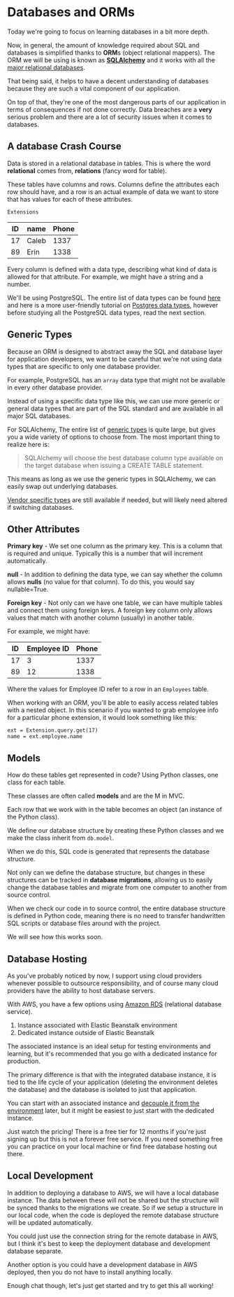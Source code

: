 # Databases and ORMs

Today we're going to focus on learning databases in a bit more depth.

Now, in general, the amount of knowledge required about SQL and databases is simplified thanks to **ORM**s (object relational mappers). The ORM we will be using is known as [**SQLAlchemy**](https://flask-sqlalchemy.palletsprojects.com/en/2.x/) and it works with all the [major relational databases](https://www.sqlalchemy.org/features.html#:~:text=Supported%20Databases,are%20published%20as%20external%20projects.).


That being said, it helps to have a decent understanding of databases because they are such a vital component of our application.

On top of that, they're one of the most dangerous parts of our application in terms of consequences if not done correctly. Data breaches are a **very** serious problem and there are a lot of security issues when it comes to databases.

## A database Crash Course

Data is stored in a relational database in tables. This is where the word **relational** comes from, **relations** (fancy word for table).

These tables have columns and rows. Columns define the attributes each row should have, and a row is an actual example of data we want to store that has values for each of these attributes.

```Extensions```

| ID | name      | Phone |
| -- | --------- | ----- |
| 17 | Caleb     | 1337  |
| 89 | Erin      | 1338  |

Every column is defined with a data type, describing what kind of data is allowed for that attribute. For example, we might have a string and a number.

We'll be using PostgreSQL. The entire list of data types can be found [here](https://www.postgresql.org/docs/9.5/datatype.html) and here is a more user-friendly tutorial on [Postgres data types](https://www.postgresqltutorial.com/postgresql-data-types/), however before studying all the PostgreSQL data types, read the next section.

## Generic Types

Because an ORM is designed to abstract away the SQL and database layer for application developers, we want to be careful that we're not using data types that are specific to only one database provider.

For example, PostgreSQL has an ```array``` data type that might not be available in every other database provider.

Instead of using a specific data type like this, we can use more generic or general data types that are part of the SQL standard and are available in all major SQL databases.

For SQLAlchemy, The entire list of [generic types](https://docs.sqlalchemy.org/en/13/core/type_basics.html#generic-types) is quite large, but gives you a wide variety of options to choose from. The most important thing to realize here is:
> SQLAlchemy will choose the best database column type available on the target database when issuing a CREATE TABLE statement.

This means as long as we use the generic types in SQLAlchemy, we can easily swap out underlying databases.

[Vendor specific types](https://docs.sqlalchemy.org/en/13/core/type_basics.html#types-sqlstandard) are still available if needed, but will likely need altered if switching databases.

## Other Attributes

**Primary key** - We set one column as the primary key. This is a column that is required and unique. Typically this is a number that will increment automatically.

**null** - In addition to defining the data type, we can say whether the column allows **nulls** (no value for that column). To do this, you would say nullable=True.

**Foreign key** - Not only can we have one table, we can have multiple tables and connect them using foreign keys. A foreign key column only allows values that match with another column (usually) in another table.

For example, we might have:

| ID | Employee ID | Phone |
| -- | ----------- | ----- |
| 17 | 3           | 1337  |
| 89 | 12          | 1338  |

Where the values for Employee ID refer to a row in an ```Employees``` table.

When working with an ORM, you'll be able to easily access related tables with a nested object. In this scenario if you wanted to grab employee info for a particular phone extension, it would look something like this:

```
ext = Extension.query.get(17)
name = ext.employee.name
```

## Models

How do these tables get represented in code? Using Python classes, one class for each table.

These classes are often called **models** and are the M in MVC.

Each row that we work with in the table becomes an object (an instance of the Python class).

We define our database structure by creating these Python classes and we make the class inherit from ```db.model```.

When we do this, SQL code is generated that represents the database structure.

Not only can we define the database structure, but changes in these structures can be tracked in **database migrations**, allowing us to easily change the database tables and migrate from one computer to another from source control.

When we check our code in to source control, the entire database structure is defined in Python code, meaning there is no need to transfer handwritten SQL scripts or database files around with the project.

We will see how this works soon.

## Database Hosting

As you've probably noticed by now, I support using cloud providers whenever possible to outsource responsibility, and of course many cloud providers have the ability to host database servers.

With AWS, you have a few options using [Amazon RDS](https://docs.aws.amazon.com/elasticbeanstalk/latest/dg/AWSHowTo.RDS.html) (relational database service).

1. Instance associated with Elastic Beanstalk environment
1. Dedicated instance outside of Elastic Beanstalk

The associated instance is an ideal setup for testing environments and learning, but it's recommended that you go with a dedicated instance for production.

The primary difference is that with the integrated database instance, it is tied to the life cycle of your application (deleting the environment deletes the database) and the database is isolated to just that application.

You can start with an associated instance and [decouple it from the environment](https://aws.amazon.com/premiumsupport/knowledge-center/decouple-rds-from-beanstalk/) later, but it might be easiest to just start with the dedicated instance.

Just watch the pricing! There is a free tier for 12 months if you're just signing up but this is not a forever free service. If you need something free you can practice on your local machine or find free database hosting out there.

## Local Development

In addition to deploying a database to AWS, we will have a local database instance. The data between these will not be shared but the structure will be synced thanks to the migrations we create. So if we setup a structure in our local code, when the code is deployed the remote database structure will be updated automatically.

You could just use the connection string for the remote database in AWS, but I think it's best to keep the deployment database and development database separate.

Another option is you could have a development database in AWS deployed, then you do not have to install anything locally.

Enough chat though, let's just get started and try to get this all working!







